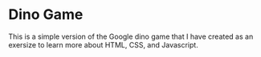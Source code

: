 # Dino Game

This is a simple version of the Google dino game that I have created as an exersize to learn more about HTML, CSS, and Javascript.
